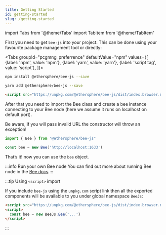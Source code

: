 ```yaml
---
title: Getting Started
id: getting-started
slug: /getting-started
---
```


import Tabs from '@theme/Tabs'
import TabItem from '@theme/TabItem'

First you need to get `bee-js` into your project. This can be done using your favourite package management tool or directly:

<Tabs
  groupId="pcgmng_preferrence"
  defaultValue="npm"
  values={[
    {label: 'npm', value: 'npm'},
    {label: 'yarn', value: 'yarn'},
    {label: 'script tag', value: 'script'},
  ]}>
  <TabItem value="npm">

```sh
npm install @ethersphere/bee-js --save
```

  </TabItem>
  <TabItem value="yarn">

```sh
yarn add @ethersphere/bee-js --save
```

  </TabItem>
  <TabItem value="script">

```html
<script src="https://unpkg.com/@ethersphere/bee-js/dist/index.browser.min.js"></script>
```

  </TabItem>
</Tabs>

After that you need to import the Bee class and create a bee instance connecting to your Bee node (here we assume it runs on localhost on default port).

Be aware, if you will pass invalid URL the constructor will throw an exception!

```js
import { Bee } from "@ethersphere/bee-js"

const bee = new Bee('http://localhost:1633')
```

That’s it! now you can use the `bee` object.

:::info Run your own Bee node
You can find out more about running Bee node in the [Bee docs](https://docs.ethswarm.org/docs/installation/quick-start)
:::

:::tip Using `<script>` import

If you include `bee-js` using the `unpkg.com` script link then all the exported components will be available to you
under global namespace `BeeJs`:

```html
<script src="https://unpkg.com/@ethersphere/bee-js/dist/index.browser.min.js"></script>
<script>
  const bee = new BeeJs.Bee('...')
</script>
```
:::
